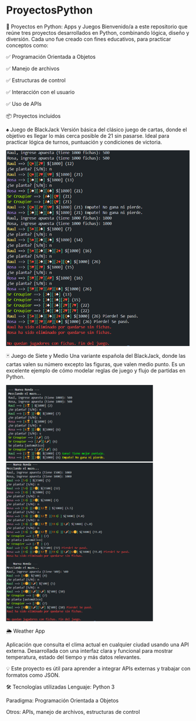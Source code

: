# ProyectosPython

🐍 Proyectos en Python: Apps y Juegos
Bienvenido/a a este repositorio que reúne tres proyectos desarrollados en Python, combinando lógica, diseño y diversión. Cada uno fue creado con fines educativos, para practicar conceptos como:

✅ Programación Orientada a Objetos

✅ Manejo de archivos

✅ Estructuras de control

✅ Interacción con el usuario

✅ Uso de APIs

📦 Proyectos incluidos

♠️ Juego de BlackJack
Versión básica del clásico juego de cartas, donde el objetivo es llegar lo más cerca posible de 21 sin pasarse.
Ideal para practicar lógica de turnos, puntuación y condiciones de victoria.

<img src="./BlackJack/Captura de pantalla 2025-07-01 200010.png" width="500" alt="Vista previa del juego BlackJack">

🃏 Juego de Siete y Medio
Una variante española del BlackJack, donde las cartas valen su número excepto las figuras, que valen medio punto.
Es un excelente ejemplo de cómo modelar reglas de juego y flujo de partidas en Python.

<img src="./Siete_y_Medio/Captura de pantalla 2025-07-01 195812.png" width="400" alt="Vista previa Siete y Medio 1"> 
<img src="./Siete_y_Medio/Captura de pantalla 2025-07-01 195838.png" width="400" alt="Vista previa Siete y Medio 2"> </div>

🌦️ Weather App

Aplicación que consulta el clima actual en cualquier ciudad usando una API externa.
Desarrollada con una interfaz clara y funcional para mostrar temperatura, estado del tiempo y más datos relevantes.

💡 Este proyecto es útil para aprender a integrar APIs externas y trabajar con formatos como JSON.

🛠️ Tecnologías utilizadas
Lenguaje: Python 3

Paradigma: Programación Orientada a Objetos

Otros: APIs, manejo de archivos, estructuras de control
